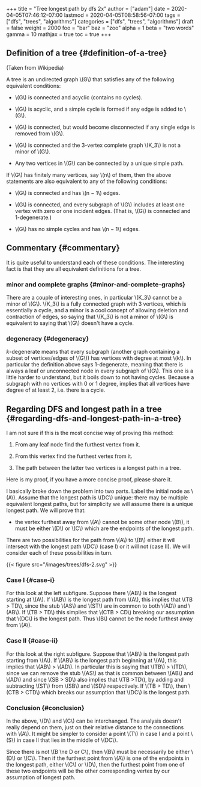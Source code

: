 +++
title = "Tree longest path by dfs 2x"
author = ["adam"]
date = 2020-04-05T07:46:12-07:00
lastmod = 2020-04-05T08:58:56-07:00
tags = ["dfs", "trees", "algorithms"]
categories = ["dfs", "trees", "algorithms"]
draft = false
weight = 2000
foo = "bar"
baz = "zoo"
alpha = 1
beta = "two words"
gamma = 10
mathjax = true
toc = true
+++

## Definition of a tree {#definition-of-a-tree}

(Taken from Wikipedia)

A tree is an undirected graph \\(G\\) that satisfies any of the following equivalent
conditions:

-   \\(G\\) is connected and acyclic (contains no cycles).

-   \\(G\\) is acyclic, and a simple cycle is formed if any edge is added to \\(G\\).

-   \\(G\\) is connected, but would become disconnected if any single edge is removed
    from \\(G\\).

-   \\(G\\) is connected and the 3-vertex complete graph \\(K\_3\\) is not a minor of \\(G\\).

-   Any two vertices in \\(G\\) can be connected by a unique simple path.

If \\(G\\) has finitely many vertices, say \\(n\\) of them, then the above statements
are also equivalent to any of the following conditions:

-   \\(G\\) is connected and has \\(n − 1\\) edges.

-   \\(G\\) is connected, and every subgraph of \\(G\\) includes at least one vertex with
    zero or one incident edges. (That is, \\(G\\) is connected and 1-degenerate.)

-   \\(G\\) has no simple cycles and has \\(n − 1\\) edges.


## Commentary {#commentary}

It is quite useful to understand each of these conditions.  The interesting fact
is that they are all equivalent definitions for a tree.


### minor and complete graphs {#minor-and-complete-graphs}

There are a couple of interesting ones, in particular \\(K\_3\\) cannot be a minor of
\\(G\\). \\(K\_3\\) is a fully connected graph with 3 vertices, which is essentially a
cycle, and a minor is a cool concept of allowing deletion and contraction of
edges, so saying that \\(K\_3\\) is not a minor of \\(G\\) is equivalent to saying that
\\(G\\) doesn't have a cycle.


### degeneracy {#degeneracy}

$k$-degenerate means that every subgraph (another graph containing a subset of
vertices/edges of \\(G\\)) has vertices with degree at most \\(k\\). In particular the
definition above says 1-degenerate, meaning that there is always a leaf or
unconnected node in every subgraph of \\(G\\). This one is a little harder to
understand, but it boils down to not having cycles. Because a subgraph with no
vertices with 0 or 1 degree, implies that all vertices have degree of at least
2, i.e. there is a cycle.


## Regarding DFS and longest path in a tree {#regarding-dfs-and-longest-path-in-a-tree}

I am not sure if this is the most concise way of proving this method:

1.  From any leaf node find the furthest vertex from it.

2.  From this vertex find the furthest vertex from it.

3.  The path between the latter two vertices is a longest path in a tree.

Here is my proof, if you have a more concise proof, please share it.

I basically broke down the problem into two parts. Label the initial node as
\\(A\\). Assume that the longest path is \\(DC\\) unique: there may be multiple
equivalent longest paths, but for simplicity we will assume there is a unique
longest path.  We will prove that:

-   the vertex furthest away from \\(A\\) cannot be some other node \\(B\\), it must be
    either \\(D\\) or \\(C\\) which are the endpoints of the longest path.

There are two possibilities for the path from \\(A\\) to \\(B\\) either it will
intersect with the longest path \\(DC\\) (case I) or it will not (case II). We will
consider each of these possibilities in turn.

{{< figure src="/images/trees/dfs-2.svg" >}}


### Case I {#case-i}

For this look at the left subfigure.  Suppose there \\(AB\\) is the longest starting
at \\(A\\).  If \\(AB\\) is the longest path from \\(A\\), this implies that \\(TB > TD\\),
since the stub \\(AS\\) and \\(ST\\) are in common to both \\(AD\\) and \\(AB\\).  If \\(TB >
TD\\) this simplies that \\(CTB > CD\\) breaking our assumption that \\(DC\\) is the
longest path.  Thus \\(B\\) cannot be the node furthest away from \\(A\\).


### Case II {#case-ii}

For this look at the right subfigure. Suppose that \\(AB\\) is the longest path
starting from \\(A\\). If \\(AB\\) is the longest path beginning at \\(A\\), this implies
that \\(AB\\) > \\(AD\\). In particular this is saying that \\(TB\\) > \\(TD\\), since we can
remove the stub \\(AS\\) as that is common between \\(AB\\) and \\(AD\\) and since \\(SB > SD\\)
also implies that \\(TB >TD\\), by adding and subtracting \\(ST\\) from \\(SB\\) and \\(SD\\)
respectively.  If \\(TB > TD\\), then \\(CTB > CTD\\) which breaks our assumption that
\\(DC\\) is the longest path.


### Conclusion {#conclusion}

In the above, \\(D\\) and \\(C\\) can be interchanged. The analysis doesn't really
depend on them, just on their relative distance to the connections with \\(A\\). It
might be simpler to consider a point \\(T\\) in case I and a point \\(S\\) in case II
that lies in the middle of \\(DC\\).

Since there is not \\(B \ne D or C\\), then \\(B\\) must be necessarily be either \\(D\\) or
\\(C\\). Then if the furthest point from \\(A\\) is one of the endpoints in the longest
path, either \\(C\\) or \\(D\\), then the furthest point from one of these two endpoints
will be the other corresponding vertex by our assumption of longest path.
